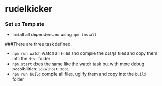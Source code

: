 # rudelkicker

### Set up Template

* Install all dependencies using ``npm install ``

###There are three task defined.

* ``npm run watch`` watch all Files and compile the css/js files and copy them into the ``dist`` folder
* ``npm start`` does the same like the watch task but with more debug possibilities: ``localhost:3001``
* ``npm run build`` compile all files, uglify them and copy into the ``build`` folder

